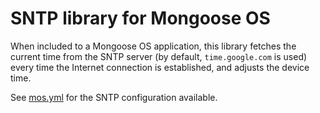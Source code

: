 # SNTP library for Mongoose OS

When included to a Mongoose OS application, this library fetches the current
time from the SNTP server (by default, `time.google.com` is used) every time
the Internet connection is established, and adjusts the device time.

See [mos.yml](mos.yml) for the SNTP configuration available.
